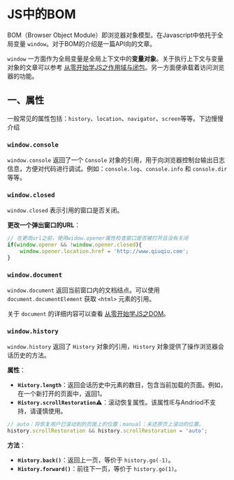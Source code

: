 # JS中的BOM

BOM（Browser Object Module）即浏览器对象模型。在Javascript中依托于全局变量 `window`。对于BOM的介绍是一篇API向的文章。

`window` 一方面作为全局变量是全局上下文中的**变量对象**。关于执行上下文与变量对象的文章可以参考 [从零开始学JS之作用域与闭包](https://github.com/wangqiutuner/Blog/issues/11)。另一方面便承载着访问浏览器的功能。

## 一、属性

一般常见的属性包括：`history`、`location`、`navigator`、`screen`等等。下边慢慢介绍

### `window.console`

`window.console` 返回了一个 `Console` 对象的引用，用于向浏览器控制台输出日志信息，方便对代码进行调试。例如：`console.log`、`console.info` 和 `console.dir` 等等。

### `window.closed`

`window.closed` 表示引用的窗口是否关闭。

**更改一个弹出窗口的URL**：

```javascript
// 在更改url之前，使用widow.opener属性检查窗口是否被打开且没有关闭
if(window.opener && !window.opener.closed){
    window.opener.location.href = 'http://www.qiuqiu.com';
}
```

### `window.document`

`window.document` 返回当前窗口内的文档结点。可以使用 `document.documentElement` 获取 `<html>` 元素的引用。

关于 `document` 的详细内容可以查看 [从零开始学JS之DOM](https://github.com/wangqiutuner/Blog/issues/8)。

### `window.history`

`window.history` 返回了 `History` 对象的引用，`History` 对象提供了操作浏览器会话历史的方法。

**属性**：

- **`History.length`**：返回会话历史中元素的数目，包含当前加载的页面。例如，在一个新打开的页面中，返回1。
- **`History.scrollRestoration`⚠**：滚动恢复属性。该属性IE与Andriod不支持，请谨慎使用。

```javascript
// auto：将恢复用户已滚动到的页面上的位置；manual：未还原页上滚动的位置。
history.scrollRestoration && history.scrollRestoration = 'auto';
```

**方法**：

- **`History.back()`**：返回上一页，等价于 `history.go(-1)`。
- **`History.forward()`**：前往下一页，等价于 `history.go(1)`。
